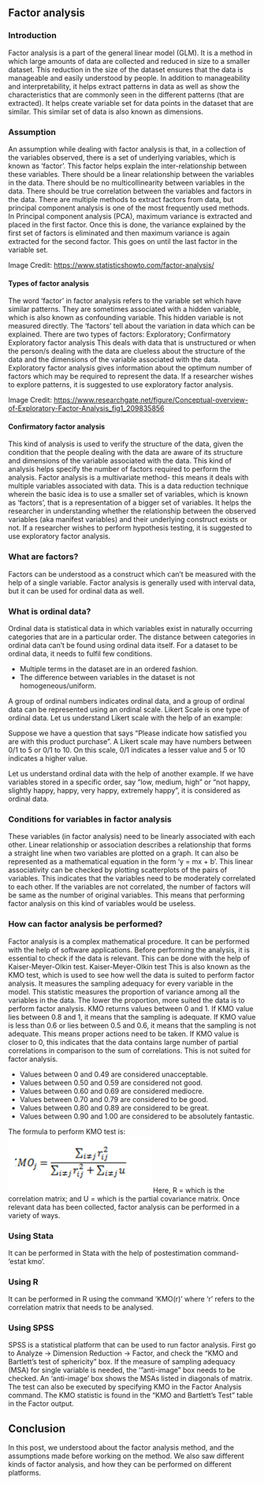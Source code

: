 ## Factor analysis
### Introduction
Factor analysis is a part of the general linear model (GLM). It is a method in which large amounts of data are collected and reduced in size to a smaller dataset. This reduction in the size of the dataset ensures that the data is manageable and easily understood by people. 
In addition to manageability and interpretability, it helps extract patterns in data as well as show the characteristics that are commonly seen in the different patterns (that are extracted). It helps create variable set for data points in the dataset that are similar. This similar set of data is also known as dimensions. 

### Assumption
An assumption while dealing with factor analysis is that, in a collection of the variables observed, there is a set of underlying variables, which is known as ‘factor’. This factor helps explain the inter-relationship between these variables. 
There should be a linear relationship between the variables in the data. 
There should be no multicollinearity between variables in the data. 
There should be true correlation between the variables and factors in the data. 
There are multiple methods to extract factors from data, but principal component analysis is one of the most frequently used methods. In Principal component analysis (PCA), maximum variance is extracted and placed in the first factor. Once this is done, the variance explained by the first set of factors is eliminated and then maximum variance is again extracted for the second factor. This goes on until the last factor in the variable set. 

Image Credit: https://www.statisticshowto.com/factor-analysis/

#### Types of factor analysis
The word ‘factor’ in factor analysis refers to the variable set which have similar patterns. They are sometimes associated with a hidden variable, which is also known as confounding variable. This hidden variable is not measured directly. The ‘factors’ tell about the variation in data which can be explained. 
There are two types of factors: 
Exploratory;
Confirmatory
Exploratory factor analysis
This deals with data that is unstructured or when the person/s dealing with the data are clueless about the structure of the data and the dimensions of the variable associated with the data. Exploratory factor analysis gives information about the optimum number of factors which may be required to represent the data. If a researcher wishes to explore patterns, it is suggested to use exploratory factor analysis. 

Image Credit: https://www.researchgate.net/figure/Conceptual-overview-of-Exploratory-Factor-Analysis_fig1_209835856

#### Confirmatory factor analysis 
This kind of analysis is used to verify the structure of the data, given the condition that the people dealing with the data are aware of its structure and dimensions of the variable associated with the data. This kind of analysis helps specify the number of factors required to perform the analysis. 
Factor analysis is a multivariate method- this means it deals with multiple variables associated with data. This is a data reduction technique wherein the basic idea is to use a smaller set of variables, which is known as ‘factors’, that is a representation of a bigger set of variables. 
It helps the researcher in understanding whether the relationship between the observed variables (aka manifest variables) and their underlying construct exists or not. 
If a researcher wishes to perform hypothesis testing, it is suggested to use exploratory factor analysis. 

### What are factors?
Factors can be understood as a construct which can’t be measured with the help of a single variable. Factor analysis is generally used with interval data, but it can be used for ordinal data as well. 

### What is ordinal data?
Ordinal data is statistical data in which variables exist in naturally occurring categories that are in a particular order. The distance between categories in ordinal data can’t be found using ordinal data itself. 
For a dataset to be ordinal data, it needs to fulfil few conditions. 
- Multiple terms in the dataset are in an ordered fashion. 
- The difference between variables in the dataset is not homogeneous/uniform. 

A group of ordinal numbers indicates ordinal data, and a group of ordinal data can be represented using an ordinal scale. 
Likert Scale is one type of ordinal data. Let us understand Likert scale with the help of an example:

Suppose we have a question that says “Please indicate how satisfied you are with this product purchase”. A Likert scale may have numbers between 0/1 to 5 or 0/1 to 10. On this scale, 0/1 indicates a lesser value and 5 or 10 indicates a higher value. 

Let us understand ordinal data with the help of another example. If we have variables stored in a specific order, say “low, medium, high” or “not happy, slightly happy, happy, very happy, extremely happy”, it is considered as ordinal data. 

### Conditions for variables in factor analysis
These variables (in factor analysis) need to be linearly associated with each other. Linear relationship or association describes a relationship that forms a straight line when two variables are plotted on a graph. It can also be represented as a mathematical equation in the form ‘y = mx + b’. 
This linear associativity can be checked by plotting scatterplots of the pairs of variables. This indicates that the variables need to be moderately correlated to each other. 
If the variables are not correlated, the number of factors will be same as the number of original variables. This means that performing factor analysis on this kind of variables would be useless. 

### How can factor analysis be performed?
Factor analysis is a complex mathematical procedure. It can be performed with the help of software applications. Before performing the analysis, it is essential to check if the data is relevant. This can be done with the help of Kaiser-Meyer-Olkin test. 
Kaiser-Meyer-Olkin test
This is also known as the KMO test, which is used to see how well the data is suited to perform factor analysis. It measures the sampling adequacy for every variable in the model. 
This statistic measures the proportion of variance among all the variables in the data. The lower the proportion, more suited the data is to perform factor analysis. 
KMO returns values between 0 and 1. 
If KMO value lies between 0.8 and 1, it means that the sampling is adequate.
If KMO value is less than 0.6 or lies between 0.5 and 0.6, it means that the sampling is not adequate. This means proper actions need to be taken. 
If KMO value is closer to 0, this indicates that the data contains large number of partial correlations in comparison to the sum of correlations. This is not suited for factor analysis. 
- Values between 0 and 0.49 are considered unacceptable.
- Values between 0.50 and 0.59 are considered not good.
- Values between 0.60 and 0.69 are considered mediocre. 
- Values between 0.70 and 0.79 are considered to be good. 
- Values between 0.80 and 0.89 are considered to be great.
- Values between 0.90 and 1.00 are considered to be absolutely fantastic.

The formula to perform KMO test is:
![formula](formula.png)
Here, R =  which is the correlation matrix;
and U =  which is the partial covariance matrix. 
Once relevant data has been collected, factor analysis can be performed in a variety of ways. 

### Using Stata
It can be performed in Stata with the help of postestimation command- ‘estat kmo’.

### Using R
It can be performed in R using the command ‘KMO(r)’ where ‘r’ refers to the correlation matrix that needs to be analysed. 

### Using SPSS
SPSS is a statistical platform that can be used to run factor analysis. First go to Analyze -> Dimension Reduction -> Factor, and check the “KMO and Bartlett’s test of sphericity” box. 
If the measure of sampling adequacy (MSA) for single variable is needed, the ‘”anti-image” box needs to be checked. An ‘anti-image’ box shows the MSAs listed in diagonals of matrix. 
The test can also be executed by specifying KMO in the Factor Analysis command. The KMO statistic is found in the “KMO and Bartlett’s Test” table in the Factor output. 

## Conclusion
In this post, we understood about the factor analysis method, and the assumptions made before working on the method. We also saw different kinds of factor analysis, and how they can be performed on different platforms.  
